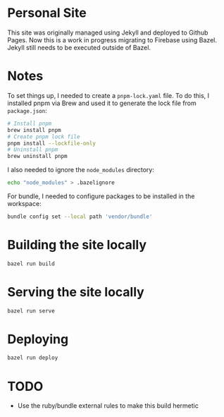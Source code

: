 # Personal Site

This site was originally managed using Jekyll and deployed to Github Pages.  Now this is a work in progress migrating to Firebase using Bazel.  Jekyll still needs to be executed outside of Bazel.

# Notes
To set things up, I needed to create a `pnpm-lock.yaml` file.  To do this, I installed pnpm via Brew and used it to generate the lock file from `package.json`:
```bash
# Install pnpm
brew install pnpm
# Create pnpm lock file
pnpm install --lockfile-only
# Uninstall pnpm
brew uninstall pnpm
```

I also needed to ignore the `node_modules` directory:
```bash
echo "node_modules" > .bazelignore
```

For bundle, I needed to configure packages to be installed in the workspace:
```bash
bundle config set --local path 'vendor/bundle'
```

# Building the site locally
```bash
bazel run build
```

# Serving the site locally
```bash
bazel run serve
```

# Deploying
```bash
bazel run deploy
```

# TODO
* Use the ruby/bundle external rules to make this build hermetic
